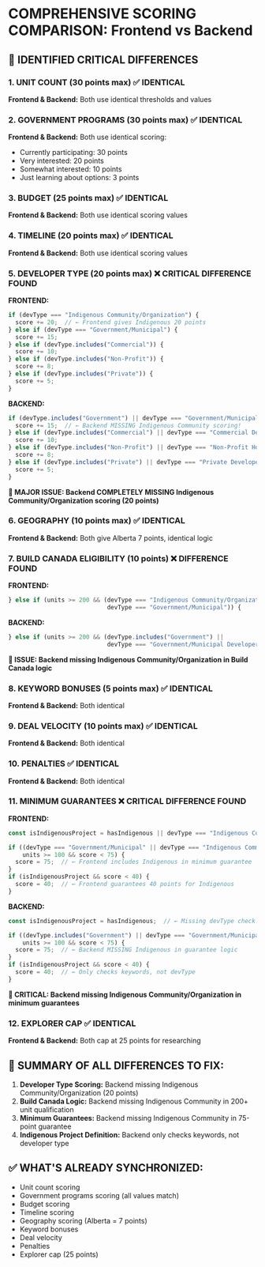 # COMPREHENSIVE SCORING COMPARISON: Frontend vs Backend

## 🎯 IDENTIFIED CRITICAL DIFFERENCES

### 1. UNIT COUNT (30 points max) ✅ IDENTICAL
**Frontend & Backend:** Both use identical thresholds and values

### 2. GOVERNMENT PROGRAMS (30 points max) ✅ IDENTICAL  
**Frontend & Backend:** Both use identical scoring:
- Currently participating: 30 points
- Very interested: 20 points
- Somewhat interested: 10 points
- Just learning about options: 3 points

### 3. BUDGET (25 points max) ✅ IDENTICAL
**Frontend & Backend:** Both use identical scoring values

### 4. TIMELINE (20 points max) ✅ IDENTICAL
**Frontend & Backend:** Both use identical scoring values

### 5. DEVELOPER TYPE (20 points max) ❌ **CRITICAL DIFFERENCE FOUND**

**FRONTEND:**
```typescript
if (devType === "Indigenous Community/Organization") {
  score += 20;  // ← Frontend gives Indigenous 20 points
} else if (devType === "Government/Municipal") {
  score += 15;
} else if (devType.includes("Commercial")) {
  score += 10;
} else if (devType.includes("Non-Profit")) {
  score += 8;
} else if (devType.includes("Private")) {
  score += 5;
}
```

**BACKEND:**
```typescript
if (devType.includes("Government") || devType === "Government/Municipal Developer") {
  score += 15;  // ← Backend MISSING Indigenous Community scoring!
} else if (devType.includes("Commercial") || devType === "Commercial Developer (Large Projects)") {
  score += 10;
} else if (devType.includes("Non-Profit") || devType === "Non-Profit Housing Developer") {
  score += 8;
} else if (devType.includes("Private") || devType === "Private Developer (Medium Projects)") {
  score += 5;
}
```

**🚨 MAJOR ISSUE: Backend COMPLETELY MISSING Indigenous Community/Organization scoring (20 points)**

### 6. GEOGRAPHY (10 points max) ✅ IDENTICAL
**Frontend & Backend:** Both give Alberta 7 points, identical logic

### 7. BUILD CANADA ELIGIBILITY (10 points) ❌ **DIFFERENCE FOUND**

**FRONTEND:**
```typescript
} else if (units >= 200 && (devType === "Indigenous Community/Organization" || 
                            devType === "Government/Municipal")) {
```

**BACKEND:**
```typescript
} else if (units >= 200 && (devType.includes("Government") || 
                            devType === "Government/Municipal Developer")) {
```

**🚨 ISSUE: Backend missing Indigenous Community/Organization in Build Canada logic**

### 8. KEYWORD BONUSES (5 points max) ✅ IDENTICAL
**Frontend & Backend:** Both identical

### 9. DEAL VELOCITY (10 points max) ✅ IDENTICAL
**Frontend & Backend:** Both identical

### 10. PENALTIES ✅ IDENTICAL
**Frontend & Backend:** Both identical

### 11. MINIMUM GUARANTEES ❌ **CRITICAL DIFFERENCE FOUND**

**FRONTEND:**
```typescript
const isIndigenousProject = hasIndigenous || devType === "Indigenous Community/Organization";

if ((devType === "Government/Municipal" || devType === "Indigenous Community/Organization") && 
    units >= 100 && score < 75) {
  score = 75;  // ← Frontend includes Indigenous in minimum guarantee
}
if (isIndigenousProject && score < 40) {
  score = 40;  // ← Frontend guarantees 40 points for Indigenous
}
```

**BACKEND:**
```typescript
const isIndigenousProject = hasIndigenous;  // ← Missing devType check!

if ((devType.includes("Government") || devType === "Government/Municipal Developer") && 
    units >= 100 && score < 75) {
  score = 75;  // ← Backend MISSING Indigenous in guarantee logic
}
if (isIndigenousProject && score < 40) {
  score = 40;  // ← Only checks keywords, not devType
}
```

**🚨 CRITICAL: Backend missing Indigenous Community/Organization in minimum guarantees**

### 12. EXPLORER CAP ✅ IDENTICAL
**Frontend & Backend:** Both cap at 25 points for researching

## 🎯 SUMMARY OF ALL DIFFERENCES TO FIX:

1. **Developer Type Scoring:** Backend missing Indigenous Community/Organization (20 points)
2. **Build Canada Logic:** Backend missing Indigenous Community in 200+ unit qualification  
3. **Minimum Guarantees:** Backend missing Indigenous Community in 75-point guarantee
4. **Indigenous Project Definition:** Backend only checks keywords, not developer type

## ✅ WHAT'S ALREADY SYNCHRONIZED:
- Unit count scoring
- Government programs scoring (all values match)
- Budget scoring 
- Timeline scoring
- Geography scoring (Alberta = 7 points)
- Keyword bonuses
- Deal velocity
- Penalties
- Explorer cap (25 points)